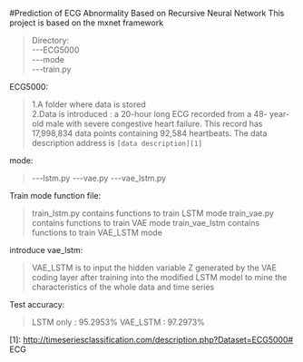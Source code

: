 #Prediction of ECG Abnormality Based on Recursive Neural Network
This project is based on the mxnet framework  
>Directory:  
    ---ECG5000  
    ---mode  
    ---train.py

ECG5000:  
> 1.A folder where data is stored  
>2.Data is introduced  :
>a 20-hour long ECG recorded from a 48- year-old male with severe congestive heart failure. This record has 17,998,834 data points containing 92,584 heartbeats.
The data description address is `[data description][1]`

mode:  
>---lstm.py 
>---vae.py
>---vae_lstm.py  



Train mode function file:
>train_lstm.py contains functions to train LSTM mode
>train_vae.py contains functions to train VAE mode
>train_vae_lstm contains functions to train VAE_LSTM mode

introduce vae_lstm:
>VAE_LSTM is to input the hidden variable Z generated by the VAE coding layer after training into the modified LSTM model to mine the characteristics of the whole data and time series

Test accuracy:
>LSTM only : 95.2953%
>VAE_LSTM : 97.2973% 

  [1]: http://timeseriesclassification.com/description.php?Dataset=ECG5000# ECG

